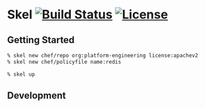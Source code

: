 # Skel [![Build Status](https://img.shields.io/travis/johnbellone/skel.svg?maxAge=2592000)](https://travis-ci.org/johnbellone/skel) [![License](https://img.shields.io/github/license/johnbellone/skel.svg?maxAge=2592000)](http://www.apache.org/licenses/LICENSE-2.0)

## Getting Started

``` bash
% skel new chef/repo org:platform-engineering license:apachev2
% skel new chef/policyfile name:redis
```

``` bash
% skel up
```

## Development
